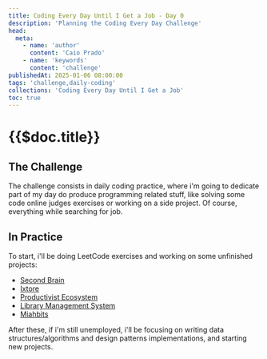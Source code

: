 ```yaml
---
title: Coding Every Day Until I Get a Job - Day 0
description: 'Planning the Coding Every Day Challenge'
head:
  meta:
    - name: 'author'
      content: 'Caio Prado'
    - name: 'keywords'
      content: 'challenge'
publishedAt: 2025-01-06 08:00:00
tags: 'challenge,daily-coding'
collections: 'Coding Every Day Until I Get a Job'
toc: true
---
```


# {{$doc.title}}

## The Challenge

The challenge consists in daily coding practice, where i'm going to dedicate part of my day do produce programming related stuff, like solving some code online judges exercises or working on a side project. Of course, everything while searching for job.

## In Practice

To start, i'll be doing LeetCode exercises and working on some unfinished projects:

- [Second Brain](https://github.com/caioopr/second_brain)
- [Ixtore](https://github.com/caioopr/ixtore)
- [Productivist Ecosystem](https://github.com/caioopr/productivist_ecosystem)
- [Library Management System](https://github.com/caioopr/library_management_systems)
- [Miahbits](https://github.com/caioopr/Miahbits)

After these, if i'm still unemployed, i'll be focusing on writing data structures/algorithms and design patterns implementations, and starting new projects.
